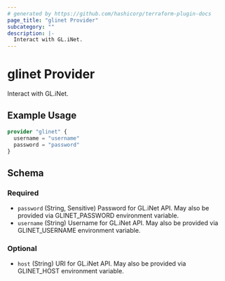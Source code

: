 ```yaml
---
# generated by https://github.com/hashicorp/terraform-plugin-docs
page_title: "glinet Provider"
subcategory: ""
description: |-
  Interact with GL.iNet.
---
```


# glinet Provider

Interact with GL.iNet.

## Example Usage

```terraform
provider "glinet" {
  username = "username"
  password = "password"
}
```

<!-- schema generated by tfplugindocs -->
## Schema

### Required

- `password` (String, Sensitive) Password for GL.iNet API. May also be provided via GLINET_PASSWORD environment variable.
- `username` (String) Username for GL.iNet API. May also be provided via GLINET_USERNAME environment variable.

### Optional

- `host` (String) URI for GL.iNet API. May also be provided via GLINET_HOST environment variable.
